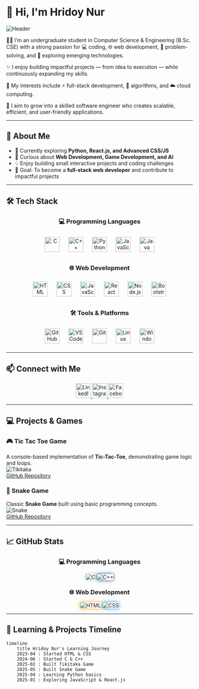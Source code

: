 # 👋 Hi, I'm Hridoy Nur

![Header](https://capsule-render.vercel.app/api?type=waving&color=gradient&height=140&section=header&text=Welcome%20to%20My%20GitHub!&fontSize=60)

👨‍💻 I’m an undergraduate student in Computer Science & Engineering (B.Sc. CSE) with a strong passion for 💻 coding, 🌐 web development, 🧩 problem-solving, and 🚀 exploring emerging technologies.

✨ I enjoy building impactful projects — from idea to execution — while continuously expanding my skills.

📌 My interests include ⚡ full-stack development, 🔢 algorithms, and ☁️ cloud computing.

🎯 I aim to grow into a skilled software engineer who creates scalable, efficient, and user-friendly applications. 

---

## 🧭 About Me

- 🔭 Currently exploring **Python, React.js, and Advanced CSS/JS**  
- 🌱 Curious about **Web Development, Game Development, and AI**  
- 💡 Enjoy building small interactive projects and coding challenges  
- 🎯 Goal: To become a **full-stack web developer** and contribute to impactful projects  

---

## 🛠️ Tech Stack

<h3 align="center">💻 Programming Languages</h3>
<p align="center">
  <img src="https://skillicons.dev/icons?i=c" alt="C" width="40" style="margin:10px; transition: transform 0.2s;" onmouseover="this.style.transform='scale(1.2)'" onmouseout="this.style.transform='scale(1)'" />
  <img src="https://skillicons.dev/icons?i=cpp" alt="C++" width="40" style="margin:10px; transition: transform 0.2s;" onmouseover="this.style.transform='scale(1.2)'" onmouseout="this.style.transform='scale(1)'" />
  <img src="https://skillicons.dev/icons?i=python" alt="Python" width="40" style="margin:10px; transition: transform 0.2s;" onmouseover="this.style.transform='scale(1.2)'" onmouseout="this.style.transform='scale(1)'" />
  <img src="https://skillicons.dev/icons?i=javascript" alt="JavaScript" width="40" style="margin:10px; transition: transform 0.2s;" onmouseover="this.style.transform='scale(1.2)'" onmouseout="this.style.transform='scale(1)'" />
  <img src="https://skillicons.dev/icons?i=java" alt="Java" width="40" style="margin:10px; transition: transform 0.2s;" onmouseover="this.style.transform='scale(1.2)'" onmouseout="this.style.transform='scale(1)'" />
</p>

<h3 align="center">🌐 Web Development</h3>
<p align="center">
  <img src="https://skillicons.dev/icons?i=html" alt="HTML" width="40" style="margin:10px; transition: transform 0.2s;" onmouseover="this.style.transform='scale(1.2)'" onmouseout="this.style.transform='scale(1)'" />
  <img src="https://skillicons.dev/icons?i=css" alt="CSS" width="40" style="margin:10px; transition: transform 0.2s;" onmouseover="this.style.transform='scale(1.2)'" onmouseout="this.style.transform='scale(1)'" />
  <img src="https://skillicons.dev/icons?i=javascript" alt="JavaScript" width="40" style="margin:10px; transition: transform 0.2s;" onmouseover="this.style.transform='scale(1.2)'" onmouseout="this.style.transform='scale(1)'" />
  <img src="https://skillicons.dev/icons?i=react" alt="React" width="40" style="margin:10px; transition: transform 0.2s;" onmouseover="this.style.transform='scale(1.2)'" onmouseout="this.style.transform='scale(1)'" />
  <img src="https://skillicons.dev/icons?i=nodejs" alt="Node.js" width="40" style="margin:10px; transition: transform 0.2s;" onmouseover="this.style.transform='scale(1.2)'" onmouseout="this.style.transform='scale(1)'" />
  <img src="https://skillicons.dev/icons?i=bootstrap" alt="Bootstrap" width="40" style="margin:10px; transition: transform 0.2s;" onmouseover="this.style.transform='scale(1.2)'" onmouseout="this.style.transform='scale(1)'" />
</p>

<h3 align="center">🛠 Tools & Platforms</h3>
<p align="center">
  <img src="https://skillicons.dev/icons?i=github" alt="GitHub" width="40" style="margin:10px; transition: transform 0.2s;" onmouseover="this.style.transform='scale(1.2)'" onmouseout="this.style.transform='scale(1)'" />
  <img src="https://skillicons.dev/icons?i=vscode" alt="VS Code" width="40" style="margin:10px; transition: transform 0.2s;" onmouseover="this.style.transform='scale(1.2)'" onmouseout="this.style.transform='scale(1)'" />
  <img src="https://skillicons.dev/icons?i=git" alt="Git" width="40" style="margin:10px; transition: transform 0.2s;" onmouseover="this.style.transform='scale(1.2)'" onmouseout="this.style.transform='scale(1)'" />
  <img src="https://skillicons.dev/icons?i=linux" alt="Linux" width="40" style="margin:10px; transition: transform 0.2s;" onmouseover="this.style.transform='scale(1.2)'" onmouseout="this.style.transform='scale(1)'" />
  <img src="https://skillicons.dev/icons?i=windows" alt="Windows" width="40" style="margin:10px; transition: transform 0.2s;" onmouseover="this.style.transform='scale(1.2)'" onmouseout="this.style.transform='scale(1)'" />
</p>



---
## 📫 Connect with Me

<p align="center">
  <a href="https://www.linkedin.com/in/hridoynur/" target="_blank">
    <img src="https://skillicons.dev/icons?i=linkedin" alt="LinkedIn" width="40" />
  </a>
  <a href="https://www.instagram.com/itz_hridoy._/" target="_blank">
    <img src="https://skillicons.dev/icons?i=instagram" alt="Instagram" width="40" />
  </a>
  <a href="https://www.facebook.com/md.hridoy.nur.2025" target="_blank">
    <img src="https://cdn.jsdelivr.net/gh/devicons/devicon/icons/facebook/facebook-original.svg" alt="Facebook" width="40" />
  </a>
</p>

---
## 💻 Projects & Games

### 🎮 Tic Tac Toe Game
A console-based implementation of **Tic-Tac-Toe**, demonstrating game logic and loops.  
![Tikitaka](https://media.giphy.com/media/3oEjI6SIIHBdRxXI40/giphy.gif)  
[GitHub Repository](https://github.com/your-username/tikitaka-game)

### 🐍 Snake Game
Classic **Snake Game** built using basic programming concepts.  
![Snake](https://media.giphy.com/media/3ohc1xU6y9p37X0tqI/giphy.gif)  
[GitHub Repository](https://github.com/your-username/snake-game)

---

## 📈 GitHub Stats

<h3 align="center">💻 Programming Languages</h3>
<p align="center">
  <img src="https://img.shields.io/badge/C-75%25-lightgrey?style=for-the-badge&logo=c" alt="C" style="box-shadow: 0 0 10px #D3D3D3;" />
  <img src="https://img.shields.io/badge/C++-70%25-blue?style=for-the-badge&logo=c%2B%2B" alt="C++" style="box-shadow: 0 0 10px #00599C;" />
</p>

<h3 align="center">🌐 Web Development</h3>
<p align="center">
  <img src="https://img.shields.io/badge/HTML-90%25-orange?style=for-the-badge&logo=html5" alt="HTML" style="box-shadow: 0 0 10px #FFA500;" />
  <img src="https://img.shields.io/badge/CSS-85%25-blue?style=for-the-badge&logo=css3" alt="CSS" style="box-shadow: 0 0 10px #1E90FF;" />
</p>




---

## 📅 Learning & Projects Timeline

```mermaid
timeline
    title Hridoy Nur's Learning Journey
    2023-04 : Started HTML & CSS
    2024-06 : Started C & C++
    2025-02 : Built Tikitaka Game
    2025-05 : Built Snake Game
    2025-04 : Learning Python basics
    2025-01 : Exploring JavaScript & React.js

